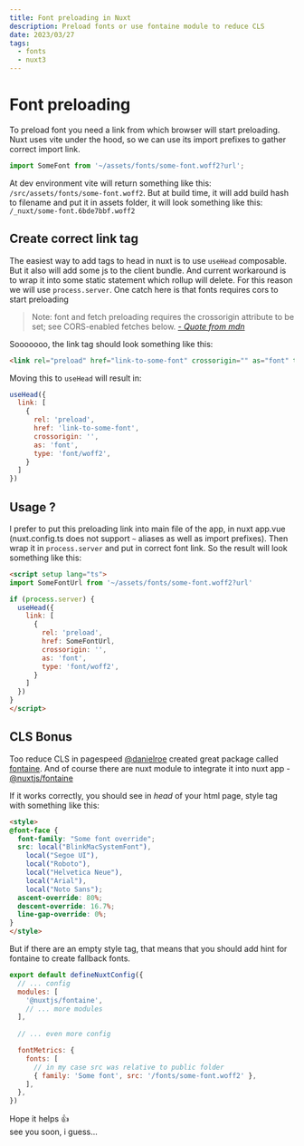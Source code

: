 ```yaml
---
title: Font preloading in Nuxt
description: Preload fonts or use fontaine module to reduce CLS
date: 2023/03/27
tags:
  - fonts
  - nuxt3
---
```


# Font preloading

To preload font you need a link from which browser will start preloading. Nuxt uses vite under the hood, so we can use its import prefixes to gather correct import link.

```js
import SomeFont from '~/assets/fonts/some-font.woff2?url';
```

At dev environment vite will return something like this: ``/src/assets/fonts/some-font.woff2``.
But at build time, it will add build hash to filename and put it in assets folder, it will look something like this: ``/_nuxt/some-font.6bde7bbf.woff2``

## Create correct link tag

The easiest way to add tags to head in nuxt is to use `useHead` composable. But it also will add some js to the client bundle. And current workaround is to wrap it into some static statement which rollup will delete. For this reason we will use `process.server`. One catch here is that fonts requires cors to start preloading

> Note: font and fetch preloading requires the crossorigin attribute to be set; see CORS-enabled fetches below.
> _[- Quote from mdn](https://developer.mozilla.org/en-US/docs/Web/HTML/Attributes/rel/preload)_

Sooooooo, the link tag should look something like this:

```html
<link rel="preload" href="link-to-some-font" crossorigin="" as="font" type="font/woff2" />
```

Moving this to `useHead` will result in:

```js
useHead({
  link: [
    {
      rel: 'preload',
      href: 'link-to-some-font',
      crossorigin: '',
      as: 'font',
      type: 'font/woff2',
    }
  ]
})
```

## Usage ?

I prefer to put this preloading link into main file of the app, in nuxt app.vue (nuxt.config.ts does not support `~` aliases as well as import prefixes). Then wrap it in `process.server` and put in correct font link. So the result will look something like this:

```html title="app.vue"
<script setup lang="ts">
import SomeFontUrl from '~/assets/fonts/some-font.woff2?url'

if (process.server) {
  useHead({
    link: [
      {
        rel: 'preload',
        href: SomeFontUrl,
        crossorigin: '',
        as: 'font',
        type: 'font/woff2',
      }
    ]
  })
}
</script>
```

## CLS Bonus

Too reduce CLS in pagespeed [@danielroe](https://github.com/danielroe) created great package called [fontaine](https://github.com/nuxt-modules/fontaine). And of course there are nuxt module to integrate it into nuxt app - [@nuxtjs/fontaine](https://github.com/nuxt-modules/fontaine)

If it works correctly, you should see in _head_ of your html page, style tag with something like this:

```html
<style>
@font-face {
  font-family: "Some font override";
  src: local("BlinkMacSystemFont"),
    local("Segoe UI"),
    local("Roboto"),
    local("Helvetica Neue"),
    local("Arial"),
    local("Noto Sans");
  ascent-override: 80%;
  descent-override: 16.7%;
  line-gap-override: 0%;
}
</style>
```

But if there are an empty style tag, that means that you should add hint for fontaine to create fallback fonts.

```js
export default defineNuxtConfig({
  // ... config
  modules: [
    '@nuxtjs/fontaine',
    // ... more modules
  ],
  
  // ... even more config

  fontMetrics: {
    fonts: [
      // in my case src was relative to public folder
      { family: 'Some font', src: '/fonts/some-font.woff2' },
    ],
  },
})
```

Hope it helps 👍    
see you soon, i guess...
